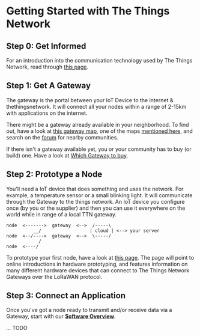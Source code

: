 # Getting Started with The Things Network

## Step 0: Get Informed
For an introduction into the communication technology used by The
Things Network, read through [this page](IntoductionLorawan).

## Step 1: Get A Gateway
The gateway is the portal between your IoT Device to the internet
& thethingsnetwork. It will connect all your nodes within a range
of 2-15km with applications on the internet.

There might be a gateway already available in your neighborhood.
To find out, have a look at [this gateway map](http://thethingsnetwork.org/map),
one of the maps [mentioned here](CurrentNetwork), and search on the
[forum](http://forum.thethingsnetwork.org/) for nearby communities.

If there isn't a gateway available yet, you or your community has to buy
(or build) one. Have a look at [Which Gateway to buy](http://forum.thethingsnetwork.org/).

## Step 2: Prototype a Node
You'll need a IoT device that does something and uses the network.
For example, a temperature sensor or a small blinking light. It will
communicate through the Gateway to the things network. An IoT device
you configure once (by you or the supplier) and then you can use it
everywhere on the world while in range of a local TTN gateway.

    node  <------->  gateway  <-->  /-----\
              __/                  | cloud | <--> your server
    node  <--/---->  gateway  <-->  \-----/
                /
    node  <----/
    
To prototype your first node, have a look at [this page](Hardware/OverviewNodes).
The page will point to online introductions in hardware prototyping,
and features information on many different hardware devices that can connect
to The Things Network Gateways over the LoRaWAN protocol.
    

## Step 3: Connect an Application
Once you've got a node ready to transmit and/or receive data via a Gateway,
start with our **[Software Overview](Software/Overview)**.


... TODO

